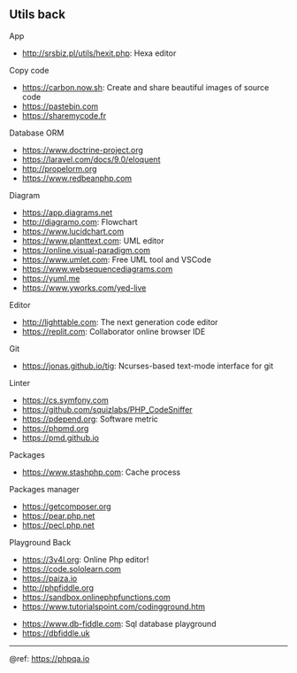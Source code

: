 ## Utils back

App
* http://srsbiz.pl/utils/hexit.php: Hexa editor

Copy code
* https://carbon.now.sh: Create and share beautiful images of source code
* https://pastebin.com
* https://sharemycode.fr

Database ORM
* https://www.doctrine-project.org
* https://laravel.com/docs/9.0/eloquent
* http://propelorm.org
* https://www.redbeanphp.com

Diagram
* https://app.diagrams.net
* http://diagramo.com: Flowchart
* https://www.lucidchart.com
* https://www.planttext.com: UML editor
* https://online.visual-paradigm.com
* https://www.umlet.com: Free UML tool and VSCode
* https://www.websequencediagrams.com
* https://yuml.me
* https://www.yworks.com/yed-live

Editor
* http://lighttable.com: The next generation code editor
* https://replit.com: Collaborator online browser IDE

Git
* https://jonas.github.io/tig: Ncurses-based text-mode interface for git

Linter
* https://cs.symfony.com
* https://github.com/squizlabs/PHP_CodeSniffer
* https://pdepend.org: Software metric
* https://phpmd.org
* https://pmd.github.io

Packages
* https://www.stashphp.com: Cache process

Packages manager
* https://getcomposer.org
* https://pear.php.net
* https://pecl.php.net

Playground Back
* https://3v4l.org: Online Php editor!
* https://code.sololearn.com
* https://paiza.io
* http://phpfiddle.org
* https://sandbox.onlinephpfunctions.com
* https://www.tutorialspoint.com/codingground.htm

- https://www.db-fiddle.com: Sql database playground
- https://dbfiddle.uk

---
@ref: https://phpqa.io
